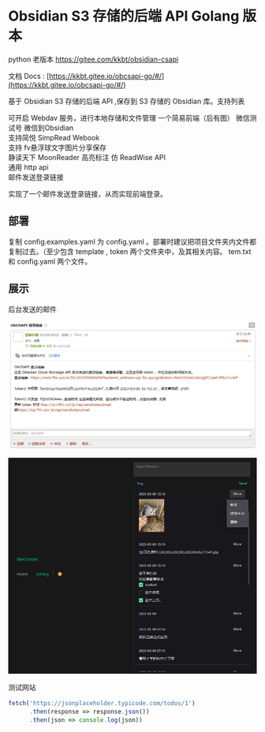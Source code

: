# Obsidian S3 存储的后端 API Golang 版本

python 老版本 https://gitee.com/kkbt/obsidian-csapi 

文档 Docs : [https://kkbt.gitee.io/obcsapi-go/#/](https://kkbt.gitee.io/obcsapi-go/#/)

基于 Obsidian S3 存储的后端 API ,保存到 S3 存储的 Obsidian 库。支持列表

可开启 Webdav 服务，进行本地存储和文件管理
一个简易前端（后有图）
微信测试号 微信到Obsidian  
支持简悦 SimpRead Webook  
支持 fv悬浮球文字图片分享保存  
静读天下 MoonReader 高亮标注 仿 ReadWise API  
通用 http api  
邮件发送登录链接


实现了一个邮件发送登录链接，从而实现前端登录。


## 部署

复制 config.examples.yaml 为 config.yaml 。部署时建议把项目文件夹内文件都复制过去。（至少包含 template , token 两个文件夹中，及其相关内容。 tem.txt 和 config.yaml 两个文件。


## 展示

后台发送的邮件

![](docs/images/Snipaste_2023-03-07_11-36-48.png)

![](docs/images/Snipaste_2023-05-09_19-17-48.png)


测试网站
```js
fetch('https://jsonplaceholder.typicode.com/todos/1')
      .then(response => response.json())
      .then(json => console.log(json))
```
